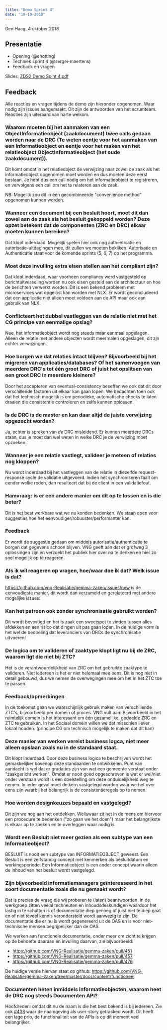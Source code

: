 ```yaml
---
title: "Demo Sprint 4"
date: "19-10-2018"
---
```


Den Haag, 4 oktober 2018

## Presentatie

- Opening (@ehotting)
- Techniek sprint 4 (@sergei-maertens)
- Feedback en vragen

Slides: [ZDS2 Demo Spint 4.pdf](/community/bestanden/zds2-demo-sprint-4.pdf)

## Feedback

Alle reacties en vragen tijdens de demo zijn hieronder opgenomen. Waar nodig zijn issues aangemaakt.
Dit zijn de antwoorden van het scrumteam. Reacties zijn uiteraard van harte welkom.

### Waarom moeten bij het aanmaken van een ObjectInformatieobject (zaakdocument) twee calls gedaan worden naar de DRC (Te weten eentje voor het aanmaken van een Informatieobject en eentje voor het maken van het relatieobject ObjectInformatieobject (het oude zaakdocument)).

Dit komt omdat in het relatieobject de verwijzing naar zowel de zaak als het informatieobject
opgenomen moet worden en dus moeten deze eerst bestaan. Je hebt dus een call nodig om het
informatieobject te registreren, en vervolgens een call om het te relateren aan de zaak.

NB: Mogelijk zou dit in één gecombineerde "convenience method" opgenomen kunnen worden.

### Wanneer een document bij een besluit hoort, moet dit dan zowel aan de zaak als het besluit gekoppeld worden? Deze opzet betekent dat de componenten (ZRC en DRC) elkaar moeten kunnen bereiken?

Dat klopt inderdaad. Mogelijk spelen hier ook nog authenticatie en autorisatie-uitdagingen mee, dit
zullen we moeten bekijken. Autorisatie en Authenticatie staat voor de komende sprints (5, 6, 7) op
het programma.

### Moet deze invulling extra eisen stellen aan het compliant zijn?

Dat klopt inderdaad, waar voorheen compliancy werd vastgesteld op berichtuitwisseling worden nu ook
eisen gesteld aan de architectuur en hoe de berichten verwerkt worden. Dit is een bekend probleem
met microservices wat opgelost kan worden met NLX. Er wordt geconcludeerd dat een applicatie niet
alleen moet voldoen aan de API maar ook aan gebruik van NLX.

### Conflicteert het dubbel vastleggen van de relatie niet met het CG principe van eenmalige opslag?

Nee, het informatieobject wordt nog steeds maar eenmaal opgelagen. Alleen de relatie met andere
objecten wordt meermalen opgeslagen, dit zjn echter verwijzingen.

### Hoe borgen we dat relaties intact blijven? Bijvoorbeeld bij het migreren van applicaties/databases? Of het samenvoegen van meerdere DRC's tot één groot DRC of juist het opslitsen van een groot DRC in meerdere kleinere?

Door het accepteren van eventual-consistency beseffen we ook dat dit door verschillende factoren uit
elkaar kan gaan lopen. We bedachten toen ook dat het technisch mogelijk is om periodieke,
automatische checks te laten draaien die consistentie controleren en zelfs kunnen oplossen.

### Is de DRC is de master en kan daar altjd de juiste verwijzing opgezocht worden?

Ja, echter is spreken van _de_ DRC misleidend. Er kunnen meerdere DRCs staan, dus je moet dan wel
weten in welke DRC je de verwijzing moet opzoeken.

### Wanneer je een relatie vastlegt, valideer je meteen of relaties nog kloppen?

Nu wordt inderdaad bij het vastleggen van de relatie in diezelfde request-response cycle de
validatie uitgevoerd. Indien het synchroniseren faalt om eender welke reden, dan resulteert dat bij
de client in een validatiefout.

### Hamvraag: is er een andere manier om dit op te lossen en is die beter?

Dit is het best werkbare wat we nu konden bedenken. We staan open voor suggesties hoe het
eenvoudiger/robuuster/performanter kan.

### Feedback

Er wordt de suggestie gedaan om middels autorisatie/authenticatie te borgen dat gegevens schoon
blijven. VNG geeft aan dat er grofweg 3 oplossingen zijn en verzoekt het publiek hier over na te
denken en hier zo snel mogelijk op te reageren.

### Als ik wil reageren op vragen, hoe/waar doe ik dat? Welk issue is dat?

https://github.com/vng-Realisatie/gemma-zaken/issues/new is de eenvoudigste manier, dit wordt dan
verzameld en gerelateerd met andere mogelijke issues.

### Kan het patroon ook zonder synchronisatie gebruikt worden?

Dit wordt bevestigd en het is zaak een sweetspot te vinden tussen alles afdekken en een risico dat
dingen uit pas gaan lopen. In de huidige vorm is het wel de bedoeling dat leveranciers van DRCs de
synchronisatie uitvoeren!

### De logica om te valideren of zaaktype klopt ligt nu bij de ZRC, waarom ligt die niet bij ZTC?

Het is de verantwoordelijkheid van ZRC om het gebruikte zaaktype te valideren. Niet iedereen is het
er niet helemaal mee eens. Dit is nog niet in detail gebouwd, dus we nemen de overwegingen mee om
het in het ZTC toe te passen.

### Feedback/opmerkingen

In de toekomst gaan we waarschijnlijk gebruik maken van verschillende ZTC's, bijvoorbeeld per domein
of proces. VNG vult aan: Bijvoorbeeld in het ruimtelijk domein is het interessant om één
gezamelijke, gedeelde ZRC en ZTC te gebruiken. In het Sociaal domein willen we dat misschien liever
lokaal houden. (principe CG om technisch mogelijk te maken dat dit kan)

### Deze manier van werken vereist business logca, niet meer alleen opslaan zoals nu in de standaard staat.

Dit klopt inderdaad. Door deze business logica te beschrijven wordt het gemakkelijker bovenop deze
standaarden te ontwikkelen. Punt van aandacht is wel dat er gradaties zijn van wat een gemeente
verstaat onder "zaakgericht werken". Omdat er nooit goed opgeschreven is wat er wel/niet onder
verstaan wordt is een doelstelling om deze onduidelijkheid weg te nemen. In ieder geval moet de kern
vastgelegd worden waar we het over eens zijn waarbij het belangrijk is de consistentieregels op te
nemen.

### Hoe worden designkeuzes bepaald en vastgelegd?

Dit zijn we nog aan het ontdekken. Weliswaar zit het in de mens om hiervoor een procedure te
bedenken ("zo gaan we het doen") maar het belangrijkste is elkaar op te zoeken en te overleggen waar
nodig is.

### Wordt een Besluit niet meer gezien als een subtype van een Informatieobject?

BESLUIT is nooit een subtype van INFORMATIEOBJECT geweest. Een Besluit is een zelfstandig concept
met kenmerken als besluitdatum en werkingsperiode. Een Informatieobject is een ander concept waarin
alleen de inhoud van het besluit wordt vastgelegd.

### Zijn bijvoorbeeld informatiemanagers geïnteresseerd in het soort documentatie zoals die nu gemaakt wordt?

Dat is precies de vraag die wij proberen te (laten) beantwoorden. In de werkgroep zitten veelal
techneuten en inhoudsdeskundigen waardoor het lastig in te schatten is of documentatie diep genoeg
of juist niet te diep gaat en of niet teveel kennis verondersteld wordt aanwezig te zijn. De
documentatie die er nu is wordt gegenereerd uit de OAS en is voor niet-technische mensen
begrijpelijker dan de OAS.

We werken aan functionele documentatie, onder meer om zicht te krijgen op de behoefte daaraan en
invulling daarvan, zie bijvoorbeeld:

- https://github.com/VNG-Realisatie/gemma-zaken/pull/451
- https://github.com/VNG-Realisatie/gemma-zaken/pull/457
- https://github.com/VNG-Realisatie/gemma-zaken/pull/476

De huidige versie hiervan staat op github:
https://github.com/VNG-Realisatie/gemma-zaken/tree/master/docs/content/functioneel

### Documenten heten inmiddels informatieobjecten, waarom heet de DRC nog steeds Documenten API?

Hoofdreden: omdat dit nu de naam is die het best bekend is bij iedereen. Zie ook
[#408](https://github.com/VNG-Realisatie/gemma-zaken/issues/408) waar de naamgeving als user-story
getracked wordt. Dit heeft een lage prio, de functionaliteit van de APIs is op dit moment veel
belangrijker.
